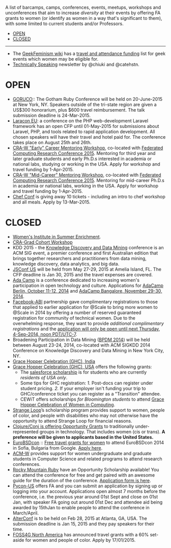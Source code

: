 A list of barcamps, camps, conferences, events, meetups, workshops and unconferences that aim to increase _diversity_ at their events by offering FA grants to women (or identify as women in a way that's significant to them), with some limited to current students and/or Professors.

- [OPEN](#open)
- [CLOSED](#closed)

---- 

+ The [GeekFeminism wiki](http://geekfeminism.wikia.com/wiki/Geek_Feminism_Wiki) has a [travel and attendance funding](http://geekfeminism.wikia.com/wiki/Travel_funding) list for geek events which women may be eligible for.
+ [Technically Speaking](http://tinyletter.com/techspeak) newsletter by @chiuki and @catehstn.

# OPEN
+ [GORUCO](http://goruco.com):: The Gotham Ruby Conference will be held on 20-June-2015 at New York, NY. Speakers outside of the tri-state region are given a US$300 honorarium, plus $600 travel reimbursement. The talk submission deadline is 24-Mar-2015.
+ [Laracon EU](http://laracon.eu): a conference on the PHP web-development Laravel framework has an open CFP until 01-May-2015 for submissions about Laravel, PHP, and tools related to rapid application development. All chosen speakers will have their travel and hotel paid for. The conference takes place on August 25th and 26th. 
+ [CRA-W "Early" Career Mentoring Workshop](http://cra-w.org/ArticleDetails/tabid/77/ArticleID/50/Career-Mentoring-Workshop-CMW.aspx), co-located with [Federated Computing Research Conference 2015](http://fcrc.acm.org/). Mentoring for third year and later graduate students and early Ph.D.s interested in academia or national labs, studying or working in the USA. Apply for workshop and travel funding by 1-Apr-2015.
+ [CRA-W "Mid-Career" Mentoring Workshop](http://cra-w.org/ArticleDetails/tabid/77/ArticleID/45/Mid-Career-Mentoring-Workshop-Mid-CMW.aspx), co-located with [Federated Computing Research Conference 2015](http://fcrc.acm.org/). Mentoring for mid-career Ph.D.s in academia or national labs, working in the USA. Apply for workshop and travel funding by 1-Apr-2015.
+ [Chef Conf](https://www.chef.io/blog/2015/03/05/apply-for-a-chefconf-2015-diversity-scholarship-by-march-13/) is giving away 10 tickets - including an intro to chef workshop and all meals. Apply by 13-Mar-2015. 


# CLOSED 
+ [Women's Institute in Summer Enrichment](https://www.truststc.org/wise/).
+ [CRA-Grad Cohort Workshop](http://cra-w.org/ArticleDetails/tabid/77/ArticleID/55/Default.aspx)
+ KDD 2015 - the [Knowledge Discovery and Data Mining](http://www.kdd.org/kdd2015/) conference is an ACM SIG event, a premier conference and first Australian edition that brings together researchers and practitioners from data mining, knowledge discovery, data analytics, and big data.
+ [JSConf US](http://2015.jsconf.us/call-for-speakers.html) will be held from May 27-29, 2015 at Amelia Island, FL. The CFP deadline is Jan 30, 2015 and the travel expenses are covered.
+ [Ada Camp](http://adacamp.org/) is a conference dedicated to increasing women's participation in open technology and culture. Applications for [AdaCamp Berlin, October 11-12, 2014](http://berlin.adacamp.org/apply/) and [AdaCamp Bangalore, November 29-30, 2014](http://bangalore.adacamp.org/apply/).
+ [Facebook-ABI](https://code.facebook.com/atscale) partnership gave complimentary registrations to those that applied to earlier application for @Scale to bring more women to @Scale in 2014 by offering a number of reserved guaranteed registration for community of technical women. Due to the overwhelming response, they want to provide *additional complimentary registrations* and the [application will only be open until next Thursday, 4-Sep-2014, noon PDT/UTC-7](https://docs.google.com/forms/d/1UuZxxPVtXAj42V5jV5VgEZMMfpG7UecWyvZqjEvWHs0/viewform).
+ Broadening Participation in Data Mining ([BPDM 2014](http://www.dataminingshop.com/2014/index.php)) will be held between August 23-24, 2014, co-located with ACM SIGKDD 2014 Conference on Knowledge Discovery and Data Mining in New York City, NY.
+ [Grace Hopper Celebration (GHC), India](http://gracehopper.org.in/)
+ [Grace Hopper Celebration (GHC), USA](http://gracehopper.org/) offers the following grants: 
   - The [salesforce scholarship](http://gracehopper.salesforceux.com) is for students who are currently *residents of USA only*. 
   - Some tips for GHC registration: *1.* Post-docs can register under student pricing. *2.* If your employer isn't funding your trip to GHC/conference ticket you can register as a "Transition" attendee.
   - CEWiT offers scholarships *for Bloomington students* to attend [Grace Hopper Celebration of Women in Computing](http://cewit.indiana.edu/news/ghc-scholarship.shtml).
+ [Strange Loop](https://thestrangeloop.com/attendees/diversity-scholarships)’s scholarship program provides support to women, people of color, and people with disabilities who may not otherwise have the opportunity to attend Strange Loop for financial reasons.
+ [Clojure/Conj is offering Opportunity Grants](http://clojure-conj.org/grants) to traditionally under-represented groups in technology. That includes women (cis or trans). __A preference will be given to applicants based in the United States.__
+ [EuroBSDcon](http://2014.eurobsdcon.org/) :: [Free travel grants for women](http://geekfeminism.org/2014/08/23/quick-hit-free-tracavel-grants-for-women-to-attend-eurobsdcon-2014-in-sofia-bulgaria/) to attend EuroBSDcon 2014 in Sofia, Bulgaria from Google. [Apply here](https://docs.google.com/spreadsheet/viewform?formkey=dHpHa1JJbTFSY2ZOTHFSUXEyUzNGY2c6MA).
+ [ACM-W](http://women.acm.org/scholarship) provides support for women undergraduate and graduate students in Computer Science and related programs to attend research conferences.
+ [Rocky Mountain Ruby](http://rockymtnruby.com/) have an Opportunity Scholarship available! You can attend the conference for free and get paired with an awesome guide for the duration of the conference. [Application form is here](https://docs.google.com/forms/d/1g1nP_XVAMm06KyxiwBmtkWhU2p7juUPRJj9cNzpz5yU/viewform).
+ [Pycon-US](https://us.pycon.org/2015/assistance/) offers FA and you can submit an application by signing up or logging into your account. Applications open almost 7 months before the conference, i.e. the previous year around 01st Sept and close on 01st Jan, with speaker FA going out around 01st Dec and attendee aid being awarded by 15thJan to enable people to attend the conference in March/April.
+ [AlterConf](http://www.alterconf.com/speak) is to be held on Feb 28, 2015 at Atlanta, GA, USA. The submission deadline is Jan 15, 2015 and they pay speakers for their time. 
+ [FOSS4G North America](https://2015.foss4g-na.org/news/foss4g-na-2015-conference-grants) has announced travel grants with a 60% set-aside for women and people of color. Apply by 17/01/2015.

